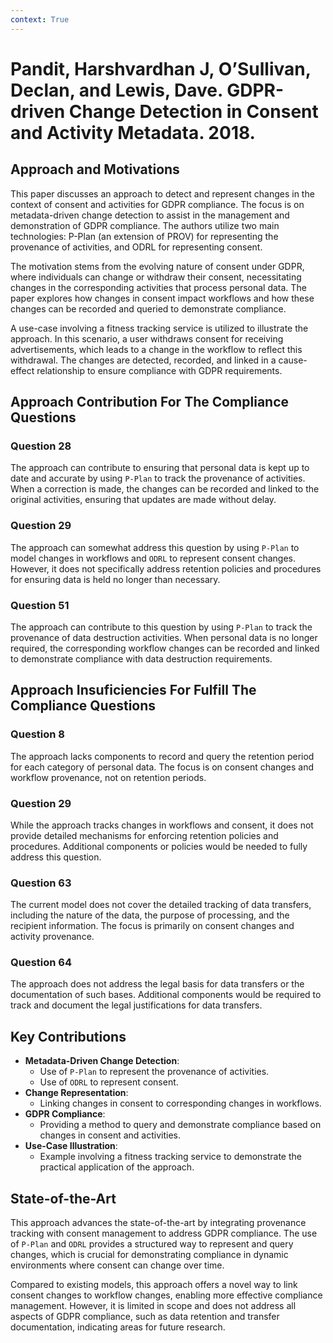 ```yaml
---
context: True
---
```



# Pandit, Harshvardhan J, O’Sullivan, Declan, and Lewis, Dave. GDPR-driven Change Detection in Consent and Activity Metadata. 2018.

## Approach and Motivations

This paper discusses an approach to detect and represent changes in the context of consent and activities for GDPR compliance. The focus is on metadata-driven change detection to assist in the management and demonstration of GDPR compliance. The authors utilize two main technologies: P-Plan (an extension of PROV) for representing the provenance of activities, and ODRL for representing consent.

The motivation stems from the evolving nature of consent under GDPR, where individuals can change or withdraw their consent, necessitating changes in the corresponding activities that process personal data. The paper explores how changes in consent impact workflows and how these changes can be recorded and queried to demonstrate compliance.

A use-case involving a fitness tracking service is utilized to illustrate the approach. In this scenario, a user withdraws consent for receiving advertisements, which leads to a change in the workflow to reflect this withdrawal. The changes are detected, recorded, and linked in a cause-effect relationship to ensure compliance with GDPR requirements.

## Approach Contribution For The Compliance Questions

### Question 28

The approach can contribute to ensuring that personal data is kept up to date and accurate by using `P-Plan` to track the provenance of activities. When a correction is made, the changes can be recorded and linked to the original activities, ensuring that updates are made without delay.

### Question 29

The approach can somewhat address this question by using `P-Plan` to model changes in workflows and `ODRL` to represent consent changes. However, it does not specifically address retention policies and procedures for ensuring data is held no longer than necessary.

### Question 51

The approach can contribute to this question by using `P-Plan` to track the provenance of data destruction activities. When personal data is no longer required, the corresponding workflow changes can be recorded and linked to demonstrate compliance with data destruction requirements.

## Approach Insuficiencies For Fulfill The Compliance Questions

### Question 8

The approach lacks components to record and query the retention period for each category of personal data. The focus is on consent changes and workflow provenance, not on retention periods.

### Question 29

While the approach tracks changes in workflows and consent, it does not provide detailed mechanisms for enforcing retention policies and procedures. Additional components or policies would be needed to fully address this question.

### Question 63

The current model does not cover the detailed tracking of data transfers, including the nature of the data, the purpose of processing, and the recipient information. The focus is primarily on consent changes and activity provenance.

### Question 64

The approach does not address the legal basis for data transfers or the documentation of such bases. Additional components would be required to track and document the legal justifications for data transfers.

## Key Contributions

- **Metadata-Driven Change Detection**:
  - Use of `P-Plan` to represent the provenance of activities.
  - Use of `ODRL` to represent consent.
- **Change Representation**:
  - Linking changes in consent to corresponding changes in workflows.
- **GDPR Compliance**:
  - Providing a method to query and demonstrate compliance based on changes in consent and activities.
- **Use-Case Illustration**:
  - Example involving a fitness tracking service to demonstrate the practical application of the approach.

## State-of-the-Art

This approach advances the state-of-the-art by integrating provenance tracking with consent management to address GDPR compliance. The use of `P-Plan` and `ODRL` provides a structured way to represent and query changes, which is crucial for demonstrating compliance in dynamic environments where consent can change over time.

Compared to existing models, this approach offers a novel way to link consent changes to workflow changes, enabling more effective compliance management. However, it is limited in scope and does not address all aspects of GDPR compliance, such as data retention and transfer documentation, indicating areas for future research.

